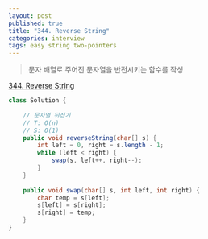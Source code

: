 ```yaml
---
layout: post
published: true
title: "344. Reverse String"
categories: interview
tags: easy string two-pointers
---
```


> 문자 배열로 주어진 문자열을 반전시키는 함수를 작성

[344. Reverse String](https://leetcode.com/problems/reverse-string/)

```java
class Solution {
    
    // 문자열 뒤집기 
    // T: O(n)
    // S: O(1)
    public void reverseString(char[] s) {
        int left = 0, right = s.length - 1;
        while (left < right) {
            swap(s, left++, right--);
        }
    }
    
    public void swap(char[] s, int left, int right) {
        char temp = s[left];
        s[left] = s[right];
        s[right] = temp; 
    }
}
```
